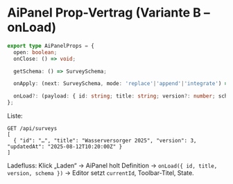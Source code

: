 # AiPanel Prop-Vertrag (Variante B – onLoad)

```ts
export type AiPanelProps = {
  open: boolean;
  onClose: () => void;

  getSchema: () => SurveySchema;

  onApply: (next: SurveySchema, mode: 'replace'|'append'|'integrate') => void;

  onLoad?: (payload: { id: string; title: string; version?: number; schema: SurveySchema }) => void;
};
```
Liste:
```jsonc
GET /api/surveys
[
  { "id": "…", "title": "Wasserversorger 2025", "version": 3, "updatedAt": "2025-08-12T10:20:00Z" }
]
```
Ladefluss: Klick „Laden“ → AiPanel holt Definition → `onLoad({ id, title, version, schema })` → Editor setzt `currentId`, Toolbar-Titel, State.

